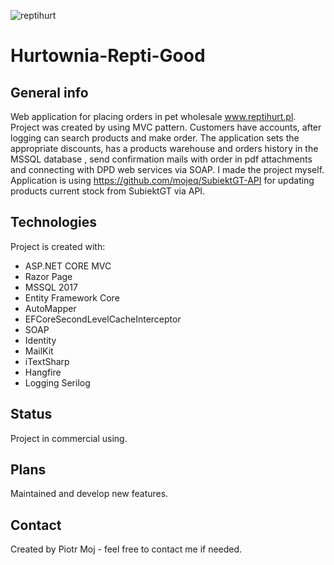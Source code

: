 ![reptihurt](https://user-images.githubusercontent.com/44526067/97150889-14a37f00-176f-11eb-9569-4789763077dc.jpg)
# Hurtownia-Repti-Good

## General info
Web application for placing orders in pet wholesale www.reptihurt.pl. Project was created by using MVC pattern. Customers have accounts, after logging can search products and make order. 
The application sets the appropriate discounts, has a products warehouse and orders history in the MSSQL database , send confirmation mails with order in pdf attachments and connecting with DPD web services via SOAP. 
I made the project myself. Application is using https://github.com/mojeq/SubiektGT-API for updating products current stock from SubiektGT via API.

## Technologies
Project is created with:
* ASP.NET CORE MVC
* Razor Page
* MSSQL 2017
* Entity Framework Core
* AutoMapper
* EFCoreSecondLevelCacheInterceptor
* SOAP
* Identity
* MailKit
* iTextSharp
* Hangfire
* Logging Serilog

## Status
Project in commercial using.

## Plans
Maintained and develop new features.

## Contact
Created by Piotr Moj - feel free to contact me if needed.
